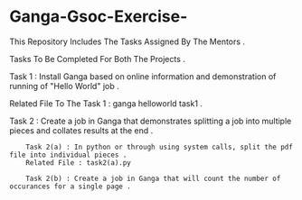 # Ganga-Gsoc-Exercise-
This Repository  Includes The Tasks Assigned By The Mentors .

Tasks To Be Completed For Both The Projects .

Task 1 : Install Ganga based on online information and demonstration of running of "Hello World" job .

Related File To The Task 1 : ganga helloworld task1 .

Task 2 : Create a job in Ganga that demonstrates splitting a job into multiple pieces and collates results at the end .

        Task 2(a) : In python or through using system calls, split the pdf file into individual pieces .
        Related File : task2(a).py
        
        Task 2(b) : Create a job in Ganga that will count the number of occurances for a single page .
        
